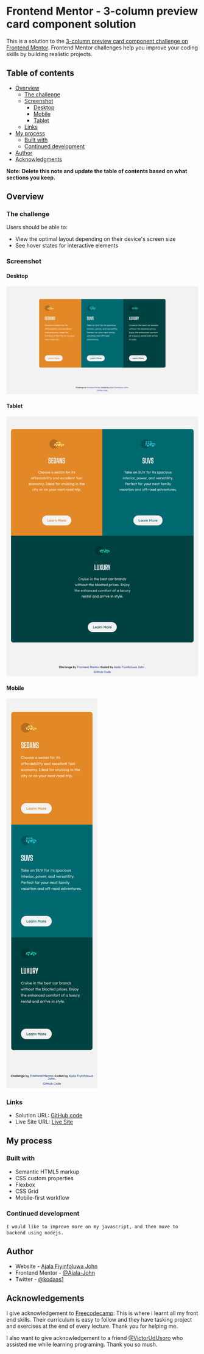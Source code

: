 # Frontend Mentor - 3-column preview card component solution

This is a solution to the [3-column preview card component challenge on Frontend Mentor](https://www.frontendmentor.io/challenges/3column-preview-card-component-pH92eAR2-). Frontend Mentor challenges help you improve your coding skills by building realistic projects.

## Table of contents

- [Overview](#overview)
  - [The challenge](#the-challenge)
  - [Screenshot](#screenshot)
    - [Desktop](#desktop)
    - [Mobile](#mobile)
    - [Tablet](#tablet)
  - [Links](#links)
- [My process](#my-process)
  - [Built with](#built-with)
  - [Continued development](#continued-development)
- [Author](#author)
- [Acknowledgments](#acknowledgments)

**Note: Delete this note and update the table of contents based on what sections you keep.**

## Overview

### The challenge

Users should be able to:

- View the optimal layout depending on their device's screen size
- See hover states for interactive elements

### Screenshot

#### Desktop

![Desktop](solution/desktop.jpg)

#### Tablet

![Tablet](solution/tablet.jpg)

#### Mobile

![Mobile](solution/mobile.jpg)

### Links

- Solution URL: [GitHub code](https://github.com/kodaas/3-column-card_html_css)
- Live Site URL: [Live Site](https://kodaas.github.io/3-column-card_html_css/)

## My process

### Built with

- Semantic HTML5 markup
- CSS custom properties
- Flexbox
- CSS Grid
- Mobile-first workflow

### Continued development

    I would like to improve more on my javascript, and then move to backend using nodejs.

## Author

- Website - [Ajala Fiyinfoluwa John](https://github.com/kodaas)
- Frontend Mentor - [@Ajala-John](https://www.frontendmentor.io/profile/Ajala-John)
- Twitter - [@kodaas1](https://www.twitter.com/kodaas1)

## Acknowledgements

I give acknowledgement to [Freecodecamp](https://freecodecamp.org): This is where i learnt all my front end skills. Their curriculum is easy to follow and they have tasking project and exercises at the end of every lecture. Thank you for helping me.

I also want to give acknowledgement to a friend [@VictorUdUsoro](https://twitter.com/VictorUdUsoro) who assisted me while learning programing. Thank you so mush.
